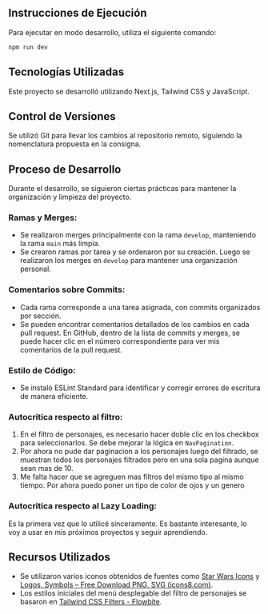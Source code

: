 
## Instrucciones de Ejecución

Para ejecutar en modo desarrollo, utiliza el siguiente comando:

```bash
npm run dev
```

## Tecnologías Utilizadas

Este proyecto se desarrolló utilizando Next.js, Tailwind CSS y JavaScript.


## Control de Versiones

Se utilizó Git para llevar los cambios al repositorio remoto, siguiendo la nomenclatura propuesta en la consigna.


## Proceso de Desarrollo

Durante el desarrollo, se siguieron ciertas prácticas para mantener la organización y limpieza del proyecto.

### Ramas y Merges:

- Se realizaron merges principalmente con la rama `develop`, manteniendo la rama `main` más limpia.
- Se crearon ramas por tarea y se ordenaron por su creación. Luego se realizaron los merges en `develop` para mantener una organización personal.

### Comentarios sobre Commits:

- Cada rama corresponde a una tarea asignada, con commits organizados por sección.
- Se pueden encontrar comentarios detallados de los cambios en cada pull request. En GitHub, dentro de la lista de commits y merges, se puede hacer clic en el número correspondiente para ver mis comentarios de la pull request.
  

### Estilo de Código:

- Se instaló ESLint Standard para identificar y corregir errores de escritura de manera eficiente.



### Autocritica respecto al filtro:

1. En el filtro de personajes, es necesario hacer doble clic en los checkbox para seleccionarlos. Se debe mejorar la lógica en `NavPagination`.
2. Por ahora no pude dar paginacion a los personajes luego del filtrado, se muestran todos los personajes filtrados pero en una sola pagina aunque sean mas de 10.
3. Me falta hacer que se agreguen mas filtros del mismo tipo al mismo tiempo. Por ahora puedo poner un tipo de color de ojos y un genero

### Autocritica respecto al Lazy Loading:

Es la primera vez que lo utilicé sinceramente. Es bastante interesante, lo voy a usar en mis próximos proyectos y seguir aprendiendo.


## Recursos Utilizados

- Se utilizaron varios iconos obtenidos de fuentes como [Star Wars Icons](https://icons8.com "‌") y [Logos, Symbols – Free Download PNG, SVG (icons8.com)](https://icons8.com "‌").
- Los estilos iniciales del menú desplegable del filtro de personajes se basaron en [Tailwind CSS Filters - Flowbite](https://flowbite.com "‌").
